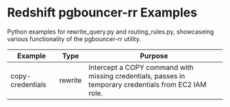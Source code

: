 # Redshift pgbouncer-rr Examples
Python examples for rewrite_query.py and routing_rules.py, showcaseing various functionality of the pgbouncer-rr utility.

| Example | Type | Purpose |
| ------------- | ------------- | ------------- |
| copy-credentials | rewrite | Intercept a COPY command with missing credentials, passes in temporary credentials from EC2 IAM role. |

